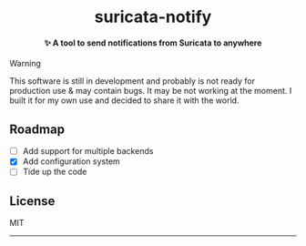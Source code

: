 
<h1 align="center">
  <br>
  suricata-notify
  <br>
</h1>

<h4 align="center">✨ A tool to send notifications from Suricata to anywhere </h4>

> [!WARNING]
> This software is still in development and probably is not ready for production use & may contain bugs. It may be not working at the moment. I built it for my own use and decided to share it with the world.

## Roadmap
- [ ] Add support for multiple backends
- [x] Add configuration system
- [ ] Tide up the code

## License

MIT

---



